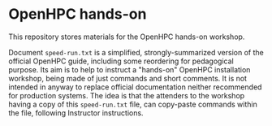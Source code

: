 # OpenHPC hands-on

This repository stores materials for the OpenHPC hands-on workshop.

Document `speed-run.txt` is a simplified, strongly-summarized version of the official OpenHPC guide, including some reordering for pedagogical purpose. Its aim is to help to instruct a "hands-on" OpenHPC installation workshop, being made of just commands and short comments. It is not intended in anyway to replace official documentation neither recommended for production systems.
The idea is that the attenders to the workshop having a copy of this `speed-run.txt` file, can copy-paste commands within the file, following Instructor instructions.
